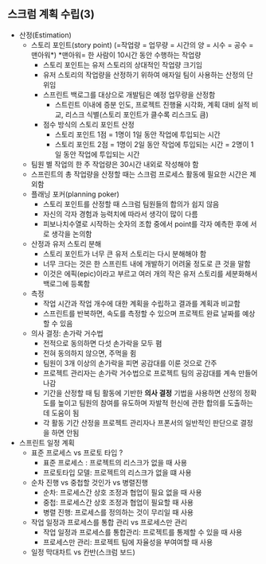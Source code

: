 ## 스크럼 계획 수립(3)

- 산정(Estimation)
  - 스토리 포인트(story point) (=작업량 = 업무량 = 시간의 양 = 시수 = 공수 = 맨아워*)  *맨아워= 한 사람이 10시간 동안 수행하는 작업량
    - 스토리 포인트는 유저 스토리의 상대적인 작업량 크기임
    - 유저 스토리의 작업량을 산정하기 위하여 애자일 팀이 사용하는 산정의 단위임
    - 스프린트 백로그를 대상으로 개발팀은 예정 업무량을 산정함
      - 스트린트 이내에 증분 인도, 프로젝트 진행율 시각화, 계획 대비 실적 비교, 리스크 식별(스토리 포인트가 클수록 리스크도 큼)
    - 점수 방식의 스토리 포인트 산정
      - 스토리 포인트 1점 = 1명이 1일 동안 작업에 투입되는 시간
      - 스토리 포인트 2점 = 1명이 2일 동안 작업에 투입되는 시간 = 2명이 1일 동안 작업에 투입되는 시간
  - 팀원 별 작업의 한 주 작업량은 30시간 내외로 작성해야 함
  - 스프린트의 총 작업량을 산정할 때는 스크럼 프로세스 활동에 필요한 시간은 제외함
  - 플래닝 포커(planning poker)
    - 스토리 포인트를 산정할 때 스크럼 팀원들의 합의가 쉽지 않음
    - 자신의 각자 경험과 능력치에 따라서 생각이 많이 다름
    - 피보나치수열로 시작하는 숫자의 조합 중에서 point를 각자 예측한 후에 서로 생각을 논의함
  - 산정과 유저 스토리 분해
    - 스토리 포인트가 너무 큰 유저 스토리는 다시 분해해야 함
    - 너무 크다는 것은 한 스프린트 내에 개발하기 어려울 정도로 큰 것을 말함
    - 이것은 에픽(epic)이라고 부르고 여러 개의 작은 유저 스토리를 세분화해서 백로그에 등록함
  - 측정
    - 작업 시간과 작업 개수에 대한 계획을 수립하고 결과를 계획과 비교함
    - 스프린트를 반복하면, 속도를 측정할 수 있으며 프로젝트 완료 날짜를 예상할 수 있음
  - 의사 결정: 손가락 거수법
    - 전적으로 동의하면 다섯 손가락을 모두 폄
    - 전혀 동의하지 않으면, 주먹을 쥠
    - 팀원이 3개 이상의 손가락을 피면 공감대를 이룬 것으로 간주
    - 프로젝트 관리자는 손가락 거수법으로 프로젝트 팀의 공감대를 계속 만들어 나감
    - 기간을 산정할 때 팀 활동에 기반한 **의사 결정** 기법을 사용하면 산정의 정확도를 높이고 팀원의 참여를 유도하며 자발적 헌신에 관한 합의를 도출하는데 도움이 됨
    - 각 활동 기간 산정을 프로젝트 관리자나 프폰서의 일반적인 판단으로 결정을 하면 안됨
- 스프린트 일정 계획
  - 표준 프로세스 vs 프로토 타입 ?
    - 표준 프로세스 : 프로젝트의 리스크가 없을 때 사용
    - 프로토타입 모델: 프로젝트의 리스크가 없을 떄 사용
  - 순차 진행 vs 중첩할 것인가 vs 병렬진행
    - 순차: 프로세스간 상호 조정과 협업이 필요 없을 때 사용
    - 중첩: 프로세스간 상호 조정과 협업이 필요할 때 사용
    - 병렬 진행: 프로세스를 정의하는 것이 무리일 때 사용
  - 작업 일정과 프로세스를 통합 관리 vs 프로세스만 관리
    - 작업 일정과 프로세스를 통합관리: 프로젝트를 통제할 수 있을 때 사용
    - 프로세스만 관리: 프로젝트 팀에 자율성을 부여여할 때 사용
  - 일정 막대차트 vs 칸반(스크럼 보드)